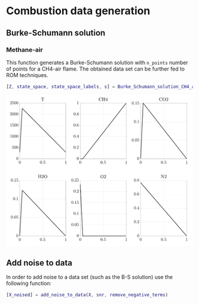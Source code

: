 # Combustion data generation

## Burke-Schumann solution

### Methane-air

This function generates a Burke-Schumann solution with `n_points` number of points for a CH4-air flame. The obtained data set can be further fed to ROM techniques.

```matlab
[Z, state_space, state_space_labels, s] = Burke_Schumann_solution_CH4_air(n_points, graph)
```

![Screenshot](BS_solution.png)

## Add noise to data

In order to add noise to a data set (such as the B-S solution) use the following function:

```matlab
[X_noised] = add_noise_to_data(X, snr, remove_negative_terms)
```
